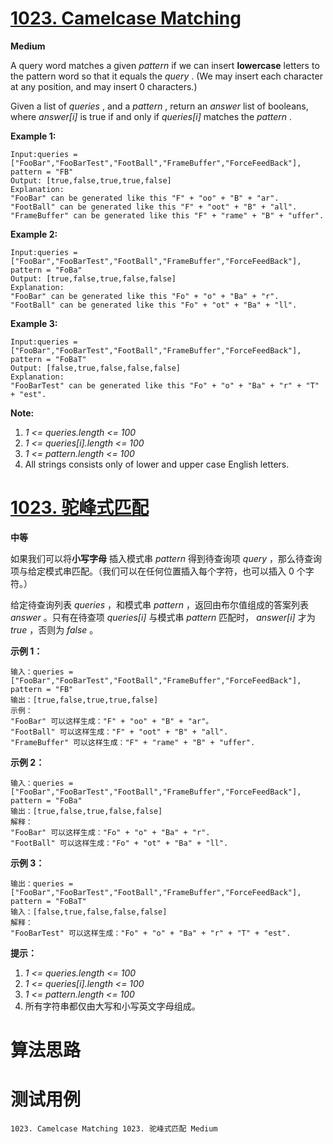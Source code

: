 # [1023. Camelcase Matching][enTitle]

**Medium**

A query word matches a given  *pattern*  if we can insert **lowercase**  letters to the pattern word so that it equals the  *query* . (We may insert each character at any position, and may insert 0 characters.)

Given a list of  *queries* , and a  *pattern* , return an  *answer*  list of booleans, where  *answer[i]*  is true if and only if  *queries[i]*  matches the  *pattern* .



**Example 1:** 

```
Input:queries = ["FooBar","FooBarTest","FootBall","FrameBuffer","ForceFeedBack"], pattern = "FB"
Output: [true,false,true,true,false]
Explanation: 
"FooBar" can be generated like this "F" + "oo" + "B" + "ar".
"FootBall" can be generated like this "F" + "oot" + "B" + "all".
"FrameBuffer" can be generated like this "F" + "rame" + "B" + "uffer".
```

**Example 2:** 

```
Input:queries = ["FooBar","FooBarTest","FootBall","FrameBuffer","ForceFeedBack"], pattern = "FoBa"
Output: [true,false,true,false,false]
Explanation: 
"FooBar" can be generated like this "Fo" + "o" + "Ba" + "r".
"FootBall" can be generated like this "Fo" + "ot" + "Ba" + "ll".
```

**Example 3:** 

```
Input:queries = ["FooBar","FooBarTest","FootBall","FrameBuffer","ForceFeedBack"], pattern = "FoBaT"
Output: [false,true,false,false,false]
Explanation: 
"FooBarTest" can be generated like this "Fo" + "o" + "Ba" + "r" + "T" + "est".
```



**Note:** 

1.  *1 <= queries.length <= 100*  
2.  *1 <= queries[i].length <= 100*  
3.  *1 <= pattern.length <= 100*  
4. All strings consists only of lower and upper case English letters.


# [1023. 驼峰式匹配][cnTitle]

**中等**

如果我们可以将**小写字母** 插入模式串  *pattern*  得到待查询项  *query* ，那么待查询项与给定模式串匹配。（我们可以在任何位置插入每个字符，也可以插入 0 个字符。）

给定待查询列表  *queries* ，和模式串  *pattern* ，返回由布尔值组成的答案列表  *answer* 。只有在待查项  *queries[i]*  与模式串  *pattern*  匹配时，  *answer[i]*  才为  *true* ，否则为  *false* 。



**示例 1：** 

```
输入：queries = ["FooBar","FooBarTest","FootBall","FrameBuffer","ForceFeedBack"], pattern = "FB"
输出：[true,false,true,true,false]
示例：
"FooBar" 可以这样生成："F" + "oo" + "B" + "ar"。
"FootBall" 可以这样生成："F" + "oot" + "B" + "all".
"FrameBuffer" 可以这样生成："F" + "rame" + "B" + "uffer".
```

**示例 2：** 

```
输入：queries = ["FooBar","FooBarTest","FootBall","FrameBuffer","ForceFeedBack"], pattern = "FoBa"
输出：[true,false,true,false,false]
解释：
"FooBar" 可以这样生成："Fo" + "o" + "Ba" + "r".
"FootBall" 可以这样生成："Fo" + "ot" + "Ba" + "ll".

```

**示例 3：** 

```
输出：queries = ["FooBar","FooBarTest","FootBall","FrameBuffer","ForceFeedBack"], pattern = "FoBaT"
输入：[false,true,false,false,false]
解释：
"FooBarTest" 可以这样生成："Fo" + "o" + "Ba" + "r" + "T" + "est".

```



**提示：** 

1.  *1 <= queries.length <= 100*  
2.  *1 <= queries[i].length <= 100*  
3.  *1 <= pattern.length <= 100*  
4. 所有字符串都仅由大写和小写英文字母组成。




# 算法思路

# 测试用例
```
1023. Camelcase Matching 1023. 驼峰式匹配 Medium
```

[enTitle]: https://leetcode.com/problems/camelcase-matching/
[cnTitle]: https://leetcode-cn.com/problems/camelcase-matching/
